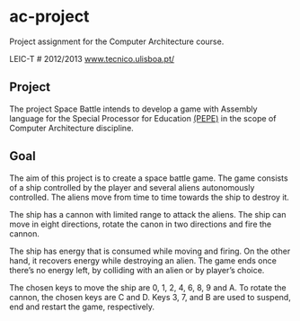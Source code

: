 ac-project
===========

Project assignment for the Computer Architecture course. 

LEIC-T # 2012/2013
www.tecnico.ulisboa.pt/ 

 Project
-
The project Space Battle intends to develop a game with Assembly language for the Special Processor for Education [(PEPE)](ac-project/simulator.jar) in the scope of Computer Architecture discipline.

Goal
-
The aim of this project is to create a space battle game.
The game consists of a ship controlled by the player and several aliens autonomously controlled. The aliens move from time to time towards the ship to destroy it.

The ship has a cannon with limited range to attack the aliens. The ship can move in eight directions, rotate the canon in two directions and fire the cannon.

The ship has energy that is consumed while moving and firing. On the other hand, it recovers energy while destroying an alien.
The game ends once there’s no energy left, by colliding with an alien or by player’s choice.

The chosen keys to move the ship are 0, 1, 2, 4, 6, 8, 9 and A. To rotate the cannon, the chosen keys are C and D. Keys 3, 7, and B are used to suspend, end and restart the game, respectively.
